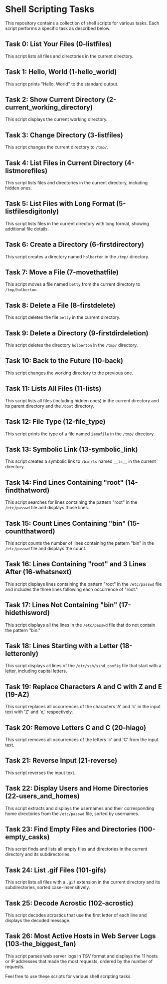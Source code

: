 # Shell Scripting Tasks

This repository contains a collection of shell scripts for various tasks. Each script performs a specific task as described below.

## Task 0: List Your Files (0-listfiles)

This script lists all files and directories in the current directory.

## Task 1: Hello, World (1-hello_world)

This script prints "Hello, World" to the standard output.

## Task 2: Show Current Directory (2-current_working_directory)

This script displays the current working directory.

## Task 3: Change Directory (3-listfiles)

This script changes the current directory to `/tmp/`.

## Task 4: List Files in Current Directory (4-listmorefiles)

This script lists files and directories in the current directory, including hidden ones.

## Task 5: List Files with Long Format (5-listfilesdigitonly)

This script lists files in the current directory with long format, showing additional file details.

## Task 6: Create a Directory (6-firstdirectory)

This script creates a directory named `holberton` in the `/tmp/` directory.

## Task 7: Move a File (7-movethatfile)

This script moves a file named `betty` from the current directory to `/tmp/holberton`.

## Task 8: Delete a File (8-firstdelete)

This script deletes the file `betty` in the current directory.

## Task 9: Delete a Directory (9-firstdirdeletion)

This script deletes the directory `holberton` in the `/tmp/` directory.

## Task 10: Back to the Future (10-back)

This script changes the working directory to the previous one.

## Task 11: Lists All Files (11-lists)

This script lists all files (including hidden ones) in the current directory and its parent directory and the `/boot` directory.

## Task 12: File Type (12-file_type)

This script prints the type of a file named `iamafile` in the `/tmp/` directory.

## Task 13: Symbolic Link (13-symbolic_link)

This script creates a symbolic link to `/bin/ls` named `__ls__` in the current directory.

## Task 14: Find Lines Containing "root" (14-findthatword)

This script searches for lines containing the pattern "root" in the `/etc/passwd` file and displays those lines.

## Task 15: Count Lines Containing "bin" (15-countthatword)

This script counts the number of lines containing the pattern "bin" in the `/etc/passwd` file and displays the count.

## Task 16: Lines Containing "root" and 3 Lines After (16-whatsnext)

This script displays lines containing the pattern "root" in the `/etc/passwd` file and includes the three lines following each occurrence of "root."

## Task 17: Lines Not Containing "bin" (17-hidethisword)

This script displays all the lines in the `/etc/passwd` file that do not contain the pattern "bin."

## Task 18: Lines Starting with a Letter (18-letteronly)

This script displays all lines of the `/etc/ssh/sshd_config` file that start with a letter, including capital letters.

## Task 19: Replace Characters A and C with Z and E (19-AZ)

This script replaces all occurrences of the characters 'A' and 'c' in the input text with 'Z' and 'e,' respectively.

## Task 20: Remove Letters C and C (20-hiago)

This script removes all occurrences of the letters 'c' and 'C' from the input text.

## Task 21: Reverse Input (21-reverse)

This script reverses the input text.

## Task 22: Display Users and Home Directories (22-users_and_homes)

This script extracts and displays the usernames and their corresponding home directories from the `/etc/passwd` file, sorted by usernames.

## Task 23: Find Empty Files and Directories (100-empty_casks)

This script finds and lists all empty files and directories in the current directory and its subdirectories.

## Task 24: List .gif Files (101-gifs)

This script lists all files with a `.gif` extension in the current directory and its subdirectories, sorted case-insensitively.

## Task 25: Decode Acrostic (102-acrostic)

This script decodes acrostics that use the first letter of each line and displays the decoded message.

## Task 26: Most Active Hosts in Web Server Logs (103-the_biggest_fan)

This script parses web server logs in TSV format and displays the 11 hosts or IP addresses that made the most requests, ordered by the number of requests.

Feel free to use these scripts for various shell scripting tasks.

